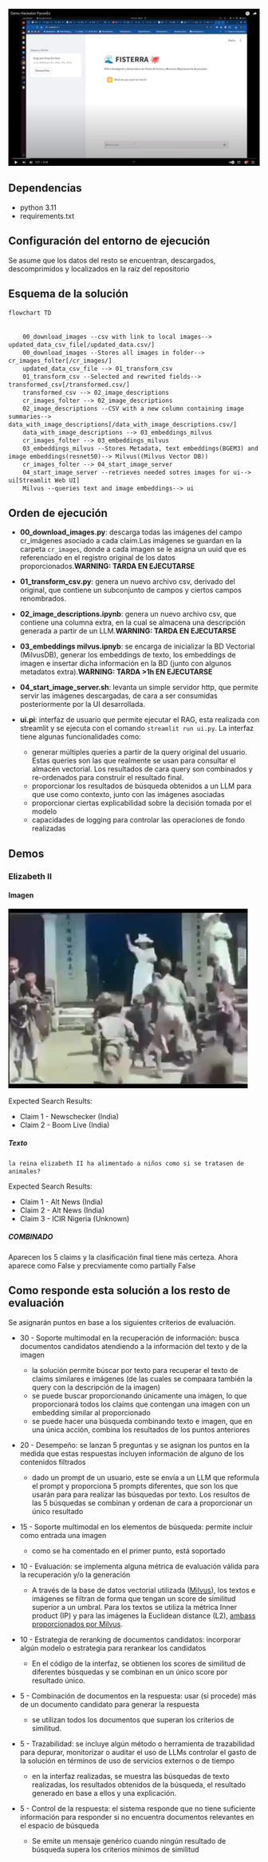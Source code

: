 



[![Youtube Demo](./misc/Captura%20desde%202024-10-06%2008-40-02.png)](https://youtu.be/BdJ3xwUYGvU)

## Dependencias

- python 3.11
- requirements.txt

## Configuración del entorno de ejecución

Se asume que los datos del resto se encuentran, descargados, descomprimidos y localizados en la raíz del repositorio

## Esquema de la solución

```mermaid
flowchart TD
    

    00_download_images --csv with link to local images--> updated_data_csv_file[/updated_data.csv/]
    00_download_images --Stores all images in folder--> cr_images_folter[/cr_images/]
    updated_data_csv_file --> 01_transform_csv
    01_transform_csv --Selected and rewrited fields--> transformed_csv[/transformed.csv/]
    transformed_csv --> 02_image_descriptions
    cr_images_folter --> 02_image_descriptions
    02_image_descriptions --CSV with a new column containing image summaries--> data_with_image_descriptions[/data_with_image_descriptions.csv/]
    data_with_image_descriptions --> 03_embeddings_milvus
    cr_images_folter --> 03_embeddings_milvus
    03_embeddings_milvus --Stores Metadata, text embeddings(BGEM3) and image embeddings(resnet50)--> Milvus((Milvus Vector DB))
    cr_images_folter --> 04_start_image_server
    04_start_image_server --retrieves needed sotres images for ui--> ui[Streamlit Web UI]
    Milvus --queries text and image embeddings--> ui
```

## Orden de ejecución

- **00_download_images.py**: descarga todas las imágenes del campo cr_imágenes asociado a cada claim.Las imágenes se guardan en la carpeta `cr_images`, donde a cada imagen se le asigna un uuid que es referenciado en el registro original de los datos proporcionados.**WARNING: TARDA EN EJECUTARSE**

- **01_transform_csv.py**: genera un nuevo archivo csv, derivado del original, que contiene un subconjunto de campos y ciertos campos renombrados.

- **02_image_descriptions.ipynb**: genera un nuevo archivo csv, que contiene una columna extra, en la cual se almacena una descripción generada a partir de un LLM.**WARNING: TARDA EN EJECUTARSE**

- **03_embeddings milvus.ipnyb**: se encarga de inicializar la BD Vectorial (MilvusDB), generar los embeddings de texto, los embeddings de imagen e insertar dicha información en la BD (junto con algunos metadatos extra).**WARNING: TARDA >1h EN EJECUTARSE**

- **04_start_image_server.sh**: levanta un simple servidor http, que permite servir las imágenes descargadas, de cara a ser consumidas posteriormente por la UI desarrollada.

- **ui.pi**: interfaz de usuario que permite ejecutar el RAG, esta realizada con streamlit y se ejecuta con el comando `streamlit run ui.py`. La interfaz tiene algunas funcionalidades como:
    - generar múltiples queries a partir de la query original del usuario. Estas queries son las que realmente se usan para consultar el almacén vectorial. Los resultados de cara query son combinados y re-ordenados para construir el resultado final.
    - proporcionar los resultados de búsqueda obtenidos a un LLM para que use como contexto, junto con las imágenes asociadas
    - proporcionar ciertas explicabilidad sobre la decisión tomada por el modelo
    - capacidades de logging para controlar las operaciones de fondo realizadas


## Demos

### Elizabeth II

#### Imagen

![Imagen Elizabeth II](misc/Queen_Elizabeth_II_in_March_2015_3.jpg)

Expected Search Results: 
- Claim 1 - Newschecker (India)
- Claim 2 - Boom Live (India)

##### Texto 

    la reina elizabeth II ha alimentado a niños como si se tratasen de animales?

Expected Search Results:
- Claim 1 - Alt News (India)
- Claim 2 - Alt News (India)
- Claim 3 - ICIR Nigeria (Unknown)

##### COMBINADO

Aparecen los 5 claims y la clasificación final tiene más certeza. Ahora aparece como False y precviamente como partially False

## Como responde esta solución a los resto de evaluación

Se asignarán puntos en base a los siguientes criterios de evaluación.

- 30 - Soporte multimodal en la recuperación de información: busca documentos candidatos atendiendo a la información del texto y de la imagen
    - la solución permite búscar por texto para recuperar el texto de claims similares e imágenes (de las cuales se compaara también la query con la descripción de la imagen)
    - se puede buscar proporcionando únicamente una imágen, lo que proporcionará todos los claims que contengan una imagen con un embedding similar al proporcionado
    - se puede hacer una búsqueda combinando texto e imagen, que en una única acción, combina los resultados de los puntos anteriores

- 20 - Desempeño: se lanzan 5 preguntas y se asignan los puntos en la medida que estas respuestas incluyen información de alguno de los contenidos filtrados
    - dado un prompt de un usuario, este se envía a un LLM que reformula el prompt y proporciona 5 prompts diferentes, que son los que usarán para para realizar las búsquedas por texto. Los resultos de las 5 búsquedas se combinan y ordenan de cara a proporcionar un único resultado

- 15 - Soporte multimodal en los elementos de búsqueda: permite incluir como entrada una imagen
    - como se ha comentado en el primer punto, está soportado

- 10 - Evaluación: se implementa alguna métrica de evaluación válida para la recuperación y/o la generación
    - A través de la base de datos vectorial utilizada ([Milvus](https://milvus.io/)), los textos e imágenes se filtran de forma que tengan un score de similitud superior a un umbral. Para los textos se utiliza la métrica Inner product (IP) y para las imágenes la Euclidean distance (L2), [ambass proporcionados por Milvus](https://milvus.io/docs/metric.md?tab=floating).

- 10 - Estrategia de reranking de documentos candidatos: incorporar algún modelo o estrategia para rerankear los candidatos
    - En el código de la interfaz, se obtienen los scores de similitud de diferentes búsquedas y se combinan en un único score por resultado único.

-  5 - Combinación de documentos en la respuesta: usar (si procede) más de un documento candidato para generar la respuesta
    - se utilizan todos los documentos que superan los criterios de similitud.

-  5 - Trazabilidad: se incluye algún método o herramienta de trazabilidad para depurar, monitorizar o auditar el uso de LLMs controlar el gasto de la solución en términos de uso de servicios externos o de tiempo
    - en la interfaz realizadas, se muestra las búsquedas de texto realizadas, los resultados obtenidos de la búsqueda, el resultado generado en base a ellos y una explicación.

-  5 - Control de la respuesta: el sistema responde que no tiene suficiente información para responder si no encuentra documentos relevantes en el espacio de búsqueda
    -  Se emite un mensaje genérico cuando ningún resultado de búsqueda supera los criterios mínimos de similitud
